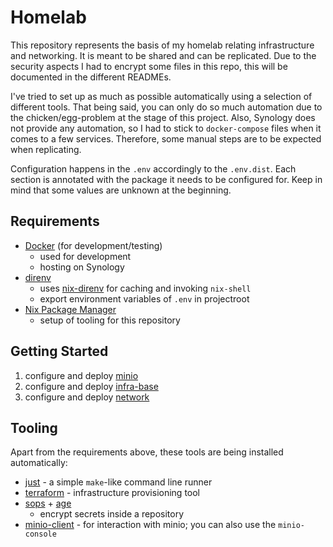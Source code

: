 # Homelab

This repository represents the basis of my homelab relating infrastructure and networking. It is meant to be shared and can be replicated.
Due to the security aspects I had to encrypt some files in this repo, this will be documented in the different READMEs.

I've tried to set up as much as possible automatically using a selection of different tools. That being said, you can only do so much automation due to the chicken/egg-problem at the stage of this project. Also, Synology does not provide any automation, so I had to stick to `docker-compose` files when it comes to a few services. Therefore, some manual steps are to be expected when replicating.

Configuration happens in the `.env` accordingly to the `.env.dist`. Each section is annotated with the package it needs to be configured for. Keep in mind that some values are unknown at the beginning.

## Requirements

* [Docker](https://docs.docker.com/get-started/overview/) (for development/testing)
  * used for development
  * hosting on Synology
* [direnv](https://direnv.net/)
    * uses [nix-direnv](https://github.com/nix-community/nix-direnv) for caching and invoking `nix-shell`
    * export environment variables of `.env` in projectroot
* [Nix Package Manager](https://nixos.org/download.html#nix-install-linux)
  * setup of tooling for this repository


## Getting Started

1. configure and deploy [minio](./minio/README.md)
2. configure and deploy [infra-base](./infra-base/README.md)
3. configure and deploy [network](./network/README.md)

## Tooling

Apart from the requirements above, these tools are being installed automatically:
* [just](https://github.com/casey/just) - a simple `make`-like command line runner
* [terraform](https://developer.hashicorp.com/terraform/intro) - infrastructure provisioning tool
* [sops](https://github.com/mozilla/sops) + [age](https://github.com/FiloSottile/age)
  * encrypt secrets inside a repository
* [minio-client](https://min.io/docs/minio/linux/reference/minio-mc.html) - for interaction with minio; you can also use the `minio-console`